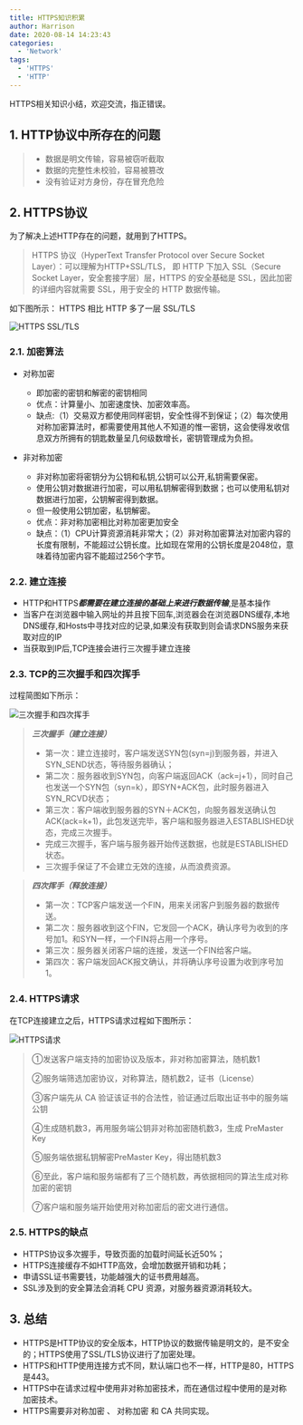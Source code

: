 ```yaml
---
title: HTTPS知识积累
author: Harrison
date: 2020-08-14 14:23:43
categories:
  - 'Network'
tags:
  - 'HTTPS'
  - 'HTTP'
---
```

HTTPS相关知识小结，欢迎交流，指正错误。
<!-- more -->

## 1. HTTP协议中所存在的问题

> + 数据是明文传输，容易被窃听截取
> + 数据的完整性未校验，容易被篡改
> + 没有验证对方身份，存在冒充危险

## 2. HTTPS协议

为了解决上述HTTP存在的问题，就用到了HTTPS。

> HTTPS 协议（HyperText Transfer Protocol over Secure Socket Layer）：可以理解为HTTP+SSL/TLS， 即 HTTP 下加入 SSL（Secure Socket Layer，安全套接字层）层，HTTPS 的安全基础是 SSL，因此加密的详细内容就需要 SSL，用于安全的 HTTP 数据传输。

如下图所示： HTTPS 相比 HTTP 多了一层 SSL/TLS

![HTTPS SSL/TLS](https://gitee.com/yuanlu_k/BlogImages/raw/master/Https/https_ssl.png)

### 2.1. 加密算法

+ 对称加密
  - 即加密的密钥和解密的密钥相同
  - 优点：计算量小、加密速度快、加密效率高。
  - 缺点:（1）交易双方都使用同样密钥，安全性得不到保证；（2）每次使用对称加密算法时，都需要使用其他人不知道的惟一密钥，这会使得发收信息双方所拥有的钥匙数量呈几何级数增长，密钥管理成为负担。

+ 非对称加密
  - 非对称加密将密钥分为公钥和私钥,公钥可以公开,私钥需要保密。
  - 使用公钥对数据进行加密，可以用私钥解密得到数据；也可以使用私钥对数据进行加密，公钥解密得到数据。
  - 但一般使用公钥加密，私钥解密。
  - 优点：非对称加密相比对称加密更加安全
  - 缺点：（1）CPU计算资源消耗非常大；（2）非对称加密算法对加密内容的长度有限制，不能超过公钥长度。比如现在常用的公钥长度是2048位，意味着待加密内容不能超过256个字节。
  
### 2.2. 建立连接

+ HTTP和HTTPS***都需要在建立连接的基础上来进行数据传输***,是基本操作
+ 当客户在浏览器中输入网址的并且按下回车,浏览器会在浏览器DNS缓存,本地DNS缓存,和Hosts中寻找对应的记录,如果没有获取到则会请求DNS服务来获取对应的IP
+ 当获取到IP后,TCP连接会进行三次握手建立连接

### 2.3. TCP的三次握手和四次挥手[](TCP和UDP详解)

过程简图如下所示：

![三次握手和四次挥手](https://gitee.com/yuanlu_k/BlogImages/raw/master/Https/TCP%E8%BF%9E%E6%8E%A5.png)

> ***三次握手（建立连接）***
> + 第一次：建立连接时，客户端发送SYN包(syn=j)到服务器，并进入SYN_SEND状态，等待服务器确认；
> + 第二次：服务器收到SYN包，向客户端返回ACK（ack=j+1），同时自己也发送一个SYN包（syn=k），即SYN+ACK包，此时服务器进入SYN_RCVD状态；
> + 第三次：客户端收到服务器的SYN＋ACK包，向服务器发送确认包ACK(ack=k+1)，此包发送完毕，客户端和服务器进入ESTABLISHED状态，完成三次握手。
> + 完成三次握手，客户端与服务器开始传送数据，也就是ESTABLISHED状态。
> + 三次握手保证了不会建立无效的连接，从而浪费资源。


> ***四次挥手（释放连接）***
> + 第一次：TCP客户端发送一个FIN，用来关闭客户到服务器的数据传送。
> + 第二次：服务器收到这个FIN，它发回一个ACK，确认序号为收到的序号加1。和SYN一样，一个FIN将占用一个序号。
> + 第三次：服务器关闭客户端的连接，发送一个FIN给客户端。
> + 第四次：客户端发回ACK报文确认，并将确认序号设置为收到序号加1。
  
### 2.4. HTTPS请求
在TCP连接建立之后，HTTPS请求过程如下图所示：

![HTTPS请求](https://gitee.com/yuanlu_k/BlogImages/raw/master/Https/HTTPS.png)

> ①发送客户端支持的加密协议及版本，非对称加密算法，随机数1
> 
> ②服务端筛选加密协议，对称算法，随机数2，证书（License）
> 
> ③客户端先从 CA 验证该证书的合法性，验证通过后取出证书中的服务端公钥
> 
> ④生成随机数3，再用服务端公钥非对称加密随机数3，生成 PreMaster Key
> 
> ⑤服务端依据私钥解密PreMaster Key，得出随机数3
> 
> ⑥至此，客户端和服务端都有了三个随机数，再依据相同的算法生成对称加密的密钥
> 
> ⑦客户端和服务端开始使用对称加密后的密文进行通信。
> 

### 2.5. HTTPS的缺点
+ HTTPS协议多次握手，导致页面的加载时间延长近50%；
+ HTTPS连接缓存不如HTTP高效，会增加数据开销和功耗；
+ 申请SSL证书需要钱，功能越强大的证书费用越高。
+ SSL涉及到的安全算法会消耗 CPU 资源，对服务器资源消耗较大。

## 3. 总结
+ HTTPS是HTTP协议的安全版本，HTTP协议的数据传输是明文的，是不安全的；HTTPS使用了SSL/TLS协议进行了加密处理。
+ HTTPS和HTTP使用连接方式不同，默认端口也不一样，HTTP是80，HTTPS是443。
+ HTTPS中在请求过程中使用非对称加密技术，而在通信过程中使用的是对称加密技术。
+ HTTPS需要非对称加密 、 对称加密 和 CA 共同实现。






